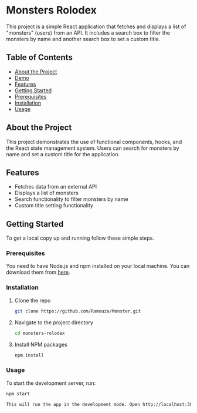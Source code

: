 # Monsters Rolodex

This project is a simple React application that fetches and displays a list of "monsters" (users) from an API. It includes a search box to filter the monsters by name and another search box to set a custom title.


## Table of Contents

- [About the Project](#about-the-project)
- [Demo](#demo)
- [Features](#features)
- [Getting Started](#getting-started)
- [Prerequisites](#prerequisites)
- [Installation](#installation)
- [Usage](#usage)

## About the Project

This project demonstrates the use of functional components, hooks, and the React state management system. Users can search for monsters by name and set a custom title for the application.


## Features

- Fetches data from an external API
- Displays a list of monsters
- Search functionality to filter monsters by name
- Custom title setting functionality

## Getting Started

To get a local copy up and running follow these simple steps.

### Prerequisites

You need to have Node.js and npm installed on your local machine. You can download them from [here](https://nodejs.org/).

### Installation

1. Clone the repo
   ```sh
   git clone https://github.com/Ramouza/Monster.git
2. Navigate to the project directory
   ```sh
   cd monsters-rolodex
3. Install NPM packages
   ```sh
   npm install

### Usage

   To start the development server, run:
   ```sh
   npm start

   This will run the app in the development mode. Open http://localhost:3000 to view it in the browser.
